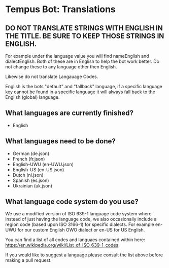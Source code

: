 # Tempus Bot: Translations
## DO NOT TRANSLATE STRINGS WITH ENGLISH IN THE TITLE. BE SURE TO KEEP THOSE STRINGS IN ENGLISH.
For example under the language value you will find nameEnglish and dialectEnglish. Both of these are in English to help the bot work better. Do not change these to any language other then English.

Likewise do not translate Langauage Codes.

English is the bots "default" and "fallback" language, if a specific language key cannot be found in a specific language it will always fall back to the English (global) language.
## What languages are currently finished?
- English

## What languages need to be done?
- German (de.json)
- French (fr.json)
- English-UWU (en-UWU.json)
- English-US (en-US.json)
- Dutch (nl.json)
- Spanish (es.json)
- Ukrainian (uk.json)

## What language code system do you use?
We use a modified version of ISO 639-1 language code system where instead of just having the language code, we also occasionally include a region code (based upon ISO 3166-1) for specific dialects. For example en-UWU for our custom English OWO dialect or en-US for US English.

You can find a list of all codes and languaes contained within here: https://en.wikipedia.org/wiki/List_of_ISO_639-1_codes.

If you would like to suggest a language please consult the list above before making a pull request.

